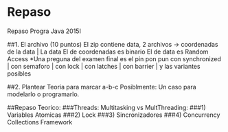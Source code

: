 # Repaso
Repaso Progra Java 2015I

##1. El archivo (10 puntos)
El zip contiene data, 2 archivos -> coordenadas de la data  | La data
El de coordenadas es binario
El de data es Random Access
*Una preguna del examen final es el pin pon pun con synchronized | con semaforo | con lock | con latches | con barrier
| y las variantes posibles

##2. Plantear Teoria para marcar a-b-c 
Posiblmente: Un caso para modelarlo o programarlo.



##Repaso Teorico:
###Threads:
Multitasking vs MultThreading: 
###1) Variables Atomicas
###2) Lock
###3) Sincronizadores
###4) Concurrency Collections Framework